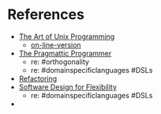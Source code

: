 # References

- [The Art of Unix Programming](https://en.wikipedia.org/wiki/The_Art_of_Unix_Programming)
  - [on-line-version](http://www.catb.org/esr/writings/taoup/html/)
- [The Pragmattic Programmer](https://en.wikipedia.org/wiki/The_Pragmatic_Programmer)
  - re: #orthogonality
  - re: #domainspecificlanguages #DSLs
- [Refactoring](https://martinfowler.com/books/refactoring.html)
- [Software Design for Flexibility](https://mitpress.mit.edu/9780262045490/software-design-for-flexibility/)
  - re: #domainspecificlanguages #DSLs
-
